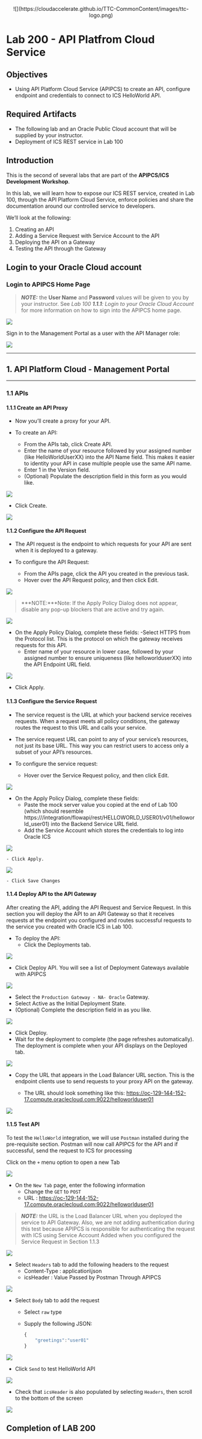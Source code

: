 <center>![](https://cloudaccelerate.github.io/TTC-CommonContent/images/ttc-logo.png)</center>

# Lab 200 - API Platfrom Cloud Service

## Objectives

- Using API Platform Cloud Service (APIPCS) to create an API, configure endpoint and credentials to connect to ICS HelloWorld API.

## Required Artifacts

- The following lab and an Oracle Public Cloud account that will be supplied by your instructor.
- Deployment of ICS REST service in Lab 100

## Introduction

This is the second of several labs that are part of the **APIPCS/ICS Development Workshop**. 

In this lab, we will learn how to expose our ICS REST service, created in Lab 100, through the API Platform Cloud Service, enforce policies and share the documentation around our controlled service to developers.

We’ll look at the following:
1.  Creating an API
2.  Adding a Service Request with Service Account to the API
3.  Deploying the API on a Gateway
3.  Testing the API through the Gateway

## Login to your Oracle Cloud account

### Login to APIPCS Home Page

>***NOTE:*** the **User Name** and **Password** values will be given to you by your instructor. See _Lab 100 **1.1.1**: Login to your Oracle Cloud Account_ for more information on how to sign into the APIPCS home page.


![](images/200/image001.png)  

Sign in to the Management Portal as a user with the API Manager role:

![](images/200/image041.png) 

---

## 1. API Platform Cloud - Management Portal
---


### 1.1 APIs

#### 1.1.1 Create an API Proxy

- Now you’ll create a proxy for your API.

- To create an API:
  - From the APIs tab, click Create API.
  - Enter the name of your resource followed by your assigned number (like HelloWorldUserXX) into the API Name field. This makes it easier to identity your API in case multiple people use the same API name.
  - Enter 1 in the Version field.
  - (Optional) Populate the description field in this form as you would like.

![](images/200/image042.png) 

  - Click Create.

![](images/200/image043.png) 

#### 1.1.2 Configure the API Request

- The API request is the endpoint to which requests for your API are sent when it is deployed to a gateway.

- To configure the API Request:
  - From the APIs page, click the API you created in the previous task.
  - Hover over the API Request policy, and then click Edit.

![](images/200/image044.png)   

>***NOTE:***Note: If the Apply Policy Dialog does not appear, disable any pop-up blockers that are active and try again.

![](images/200/image045.png) 

- On the Apply Policy Dialog, complete these fields:
  -Select HTTPS from the Protocol list. This is the protocol on which the gateway receives requests for this API.
  - Enter name of your resource in lower case, followed by your assigned number to ensure uniqueness (like helloworlduserXX) into the API Endpoint URL field.

![](images/200/image046.png) 

  - Click Apply.

#### 1.1.3 Configure the Service Request

- The service request is the URL at which your backend service receives requests. When a request meets all policy conditions, the gateway routes the request to this URL and calls your service.

- The service request URL can point to any of your service’s resources, not just its base URL. This way you can restrict users to access only a subset of your API’s resources.

- To configure the service request:
  - Hover over the Service Request policy, and then click Edit.

![](images/200/image047.png) 

  - On the Apply Policy Dialog, complete these fields:
    - Paste the mock server value you copied at the end of Lab 100 (which should resemble 
  https://<ICS URL>/integration/flowapi/rest/HELLOWORLD_USER01/v01/helloworld_user01) into the Backend Service URL field.
    - Add the Service Account which stores the credentials to log into Oracle ICS

![](images/200/image048.png) 

    - Click Apply.

![](images/200/image049.png) 

    - Click Save Changes

#### 1.1.4 Deploy API to the API Gateway

After creating the API, adding the API Request and Service Request. In this section you will deploy the API to an API Gateway so that it receives requests at the endpoint you configured and routes successful requests to the service you created with Oracle ICS in Lab 100. 

- To deploy the API:
    - Click the Deployments tab.

![](images/200/image050.png)

  - Click Deploy API. You will see a list of Deployment Gateways available with APIPCS

![](images/200/image051.png)

  - Select the `Production Gateway - NA- Oracle` Gateway.
  - Select Active as the Initial Deployment State.
  - (Optional) Complete the description field in as you like.

![](images/200/image052.png)

  - Click Deploy.
  - Wait for the deployment to complete (the page refreshes automatically). The deployment is complete when your API displays on the Deployed tab.

![](images/200/image053.png)
  

  - Copy the URL that appears in the Load Balancer URL section. This is the endpoint clients use to send requests to your proxy API on the gateway. 

    - The URL should look something like this: https://oc-129-144-152-17.compute.oraclecloud.com:9022/helloworlduser01
  
![](images/200/image054.png)


#### 1.1.5 Test API

To test the `HelloWorld` integration, we will use `Postman` installed during the pre-requisite section. Postman will now call APIPCS for the API and if successful, send the request to ICS for processing

Click on the `+` menu option to open a new Tab

![](images/200/image055.png)

- On the `New Tab` page, enter the following information 
    - Change the `GET` to `POST`
    - URL : https://oc-129-144-152-17.compute.oraclecloud.com:9022/helloworlduser01

>***NOTE:*** the URL is the Load Balancer URL when you deployed the service to API Gateway. Also, we are not adding authentication during this test because APIPCS is responsible for authenticating the request with ICS using Service Account Added when you configured the Service Request in Section 1.1.3

![](images/200/image056.png)

- Select `Headers` tab to add the following headers to the request
    - Content-Type : application\json
    - icsHeader : Value Passed by Postman Through APIPCS

![](images/200/image057.png)

- Select `Body` tab to add the request
    - Select `raw` type
    - Supply the following JSON:

        ```javascript
        {
            "greetings":"user01"
        }
        ```
![](images/200/image058.png)

- Click `Send` to test HelloWorld API

![](images/200/image059.png)

- Check that `icsHeader` is also populated by selecting `Headers`, then scroll to the bottom of the screen

![](images/200/image060.png)

## Completion of LAB 200

